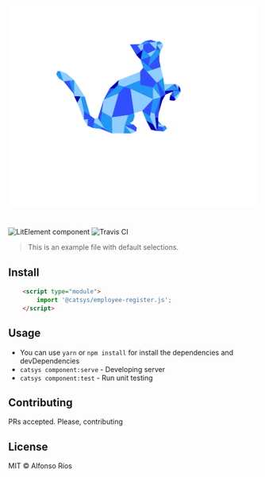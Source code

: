 ![employee-register screenshot](employee-register.svg)
# <employee-register>

![LitElement component](https://img.shields.io/badge/litElement-component-blue.svg)
![Travis CI](https://travis-ci.org/github_username/employee-register.svg?branch=master)

> This is an example file with default selections.

## Install

```html
    <script type="module">
        import '@catsys/employee-register.js';
    </script>
```

## Usage

- You can use `yarn` or `npm install` for install the dependencies and devDependencies
- `catsys component:serve` - Developing server
- `catsys component:test` - Run unit testing

## Contributing

PRs accepted. Please, contributing

## License

MIT © Alfonso Ríos
